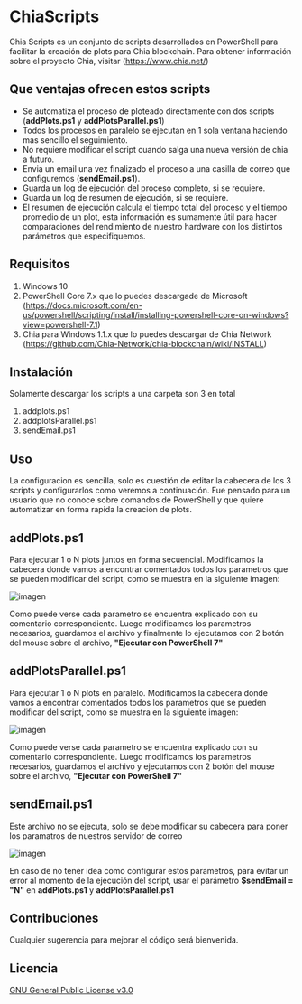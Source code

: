 # ChiaScripts

Chia Scripts es un conjunto de scripts desarrollados en PowerShell para facilitar la creación de plots para Chia blockchain.
   Para obtener información sobre el proyecto Chia, visitar (https://www.chia.net/)

## Que ventajas ofrecen estos scripts
* Se automatiza el proceso de ploteado directamente con dos scripts (**addPlots.ps1** y **addPlotsParallel.ps1**)
* Todos los procesos en paralelo se ejecutan en 1 sola ventana haciendo mas sencillo el seguimiento.
* No requiere modificar el script cuando salga una nueva versión de chia a futuro.
* Envia un email una vez finalizado el proceso a una casilla de correo que configuremos (**sendEmail.ps1**).
* Guarda un log de ejecución del proceso completo, si se requiere.
* Guarda un log de resumen de ejecución, si se requiere.
* El resumen de ejecución calcula el tiempo total del proceso y el tiempo promedio de un plot, esta información es sumamente útil para hacer comparaciones del rendimiento de nuestro hardware con los distintos parámetros que especifiquemos.

## Requisitos
1. Windows 10
2. PowerShell Core 7.x que lo puedes descargade de Microsoft (https://docs.microsoft.com/en-us/powershell/scripting/install/installing-powershell-core-on-windows?view=powershell-7.1)
3. Chia para Windows 1.1.x que lo puedes descargar de Chia Network (https://github.com/Chia-Network/chia-blockchain/wiki/INSTALL)

## Instalación
  Solamente descargar los scripts a una carpeta son 3 en total
  1. addplots.ps1
  2. addplotsParallel.ps1
  3. sendEmail.ps1

## Uso
La configuracion es sencilla, solo es cuestión de editar la cabecera de los 3 scripts y configurarlos como veremos a continuación.
Fue pensado para un usuario que no conoce sobre comandos de PowerShell y que quiere automatizar en forma rapida la creación de plots.

## **addPlots.ps1**
   
   Para ejecutar 1 o N plots juntos en forma secuencial.
   Modificamos la cabecera donde vamos a encontrar comentados todos los parametros que se pueden modificar del script, como se muestra en la siguiente imagen:
   
   ![imagen](https://user-images.githubusercontent.com/23438179/120731702-8472a880-c4ba-11eb-9a2e-b852a476a7ba.png)

   Como puede verse cada parametro se encuentra explicado con su comentario correspondiente.
   Luego modificamos los parametros necesarios, guardamos el archivo y finalmente lo ejecutamos con 2 botón del mouse sobre el archivo, **"Ejecutar con PowerShell 7"**
   
   
## **addPlotsParallel.ps1**
   
   Para ejecutar 1 o N plots en paralelo.
   Modificamos la cabecera donde vamos a encontrar comentados todos los parametros que se pueden modificar del script, como se muestra en la siguiente imagen:
   
   ![imagen](https://user-images.githubusercontent.com/23438179/120732710-21821100-c4bc-11eb-87a7-57d26b8b3177.png)


   Como puede verse cada parametro se encuentra explicado con su comentario correspondiente.
   Luego modificamos los parametros necesarios, guardamos el archivo y ejecutamos con 2 botón del mouse sobre el archivo, **"Ejecutar con PowerShell 7"**

## **sendEmail.ps1**
   
   Este archivo no se ejecuta, solo se debe modificar su cabecera para poner los paramatros de nuestros servidor de correo
      
   ![imagen](https://user-images.githubusercontent.com/23438179/120734113-b6860980-c4be-11eb-9c92-4a560cdfdb0f.png)

   En caso de no tener idea como configurar estos parametros, para evitar un error al momento de la ejecución del script, usar el parámetro **$sendEmail = "N"** en **addPlots.ps1** y **addPlotsParallel.ps1**

## Contribuciones
Cualquier sugerencia para mejorar el código será bienvenida.

## Licencia
[GNU General Public License v3.0](https://choosealicense.com/licenses/gpl-3.0/)
